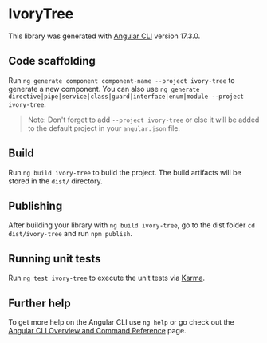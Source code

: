 # IvoryTree

This library was generated with [Angular CLI](https://github.com/angular/angular-cli) version 17.3.0.

## Code scaffolding

Run `ng generate component component-name --project ivory-tree` to generate a new component. You can also use `ng generate directive|pipe|service|class|guard|interface|enum|module --project ivory-tree`.
> Note: Don't forget to add `--project ivory-tree` or else it will be added to the default project in your `angular.json` file. 

## Build

Run `ng build ivory-tree` to build the project. The build artifacts will be stored in the `dist/` directory.

## Publishing

After building your library with `ng build ivory-tree`, go to the dist folder `cd dist/ivory-tree` and run `npm publish`.

## Running unit tests

Run `ng test ivory-tree` to execute the unit tests via [Karma](https://karma-runner.github.io).

## Further help

To get more help on the Angular CLI use `ng help` or go check out the [Angular CLI Overview and Command Reference](https://angular.io/cli) page.
